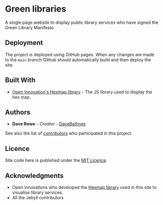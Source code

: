 # Green libraries

A single page website to display public library services who have signed the Green Library Manifesto

## Deployment

The project is deployed using GitHub pages. When any changes are made to the `main` branch Github should automatically build and then deploy the site.

## Built With

- [Open Innovation's Hexmap library](https://open-innovations.github.io/oi.hexmap.js/) - The JS library used to display the hex map.

## Authors

- **Dave Rowe** - _Creator_ - [DaveBathnes](https://github.com/DaveBathnes)

See also the list of [contributors](https://github.com/librarieshacked/librarieshacked.github.io/contributors) who participated in this project.

## Licence

Site code here is published under the [MIT Licence](/LICENSE).

## Acknowledgments

- Open Innovations who developed the [Hexmap library](https://open-innovations.github.io/oi.hexmap.js/) used in this site to visualise library services.
- All the Jekyll contributors
